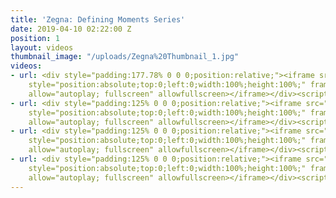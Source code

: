 ```yaml
---
title: 'Zegna: Defining Moments Series'
date: 2019-04-10 02:22:00 Z
position: 1
layout: videos
thumbnail_image: "/uploads/Zegna%20Thumbnail_1.jpg"
videos:
- url: <div style="padding:177.78% 0 0 0;position:relative;"><iframe src="https://player.vimeo.com/video/320404001?autoplay=1&title=0&byline=0&portrait=0"
    style="position:absolute;top:0;left:0;width:100%;height:100%;" frameborder="0"
    allow="autoplay; fullscreen" allowfullscreen></iframe></div><script src="https://player.vimeo.com/api/player.js"></script>
- url: <div style="padding:125% 0 0 0;position:relative;"><iframe src="https://player.vimeo.com/video/320393126?title=0&byline=0&portrait=0"
    style="position:absolute;top:0;left:0;width:100%;height:100%;" frameborder="0"
    allow="autoplay; fullscreen" allowfullscreen></iframe></div><script src="https://player.vimeo.com/api/player.js"></script>
- url: <div style="padding:125% 0 0 0;position:relative;"><iframe src="https://player.vimeo.com/video/320394009?title=0&byline=0&portrait=0"
    style="position:absolute;top:0;left:0;width:100%;height:100%;" frameborder="0"
    allow="autoplay; fullscreen" allowfullscreen></iframe></div><script src="https://player.vimeo.com/api/player.js"></script>
- url: <div style="padding:125% 0 0 0;position:relative;"><iframe src="https://player.vimeo.com/video/320391328?title=0&byline=0&portrait=0"
    style="position:absolute;top:0;left:0;width:100%;height:100%;" frameborder="0"
    allow="autoplay; fullscreen" allowfullscreen></iframe></div><script src="https://player.vimeo.com/api/player.js"></script>
---
```


